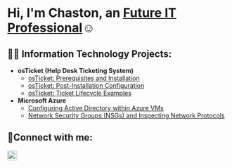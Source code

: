 <h1>Hi, I'm Chaston, an <a href="https://linkedin.com/in/">Future IT Professional</a>☺</h1>

<h2>👨‍💻 Information Technology Projects:</h2>

- <b>osTicket (Help Desk Ticketing System)</b>
  - [osTicket: Prerequisites and Installation](https://github.com/Chas101/osticket-prereqs)
  - [osTicket: Post-Installation Configuration](https://github.com/Chas101/post-install-config)
  - [osTicket: Ticket Lifecycle Examples](https://github.com/Chas101/ticket-lifecycle)
- <b>Microsoft Azure</b>
  - [Configuring Active Directory within Azure VMs](https://github.com/Chas101/configure-ad)
  - [Network Security Groups (NSGs) and Inspecting Network Protocols](https://github.com/Chas101/azure-network-protocols)

<h2>🤳Connect with me:</h2>

[<img align="left" alt="Josh | LinkedIn" width="22px" src="https://cdn.jsdelivr.net/npm/simple-icons@v3/icons/linkedin.svg" />][linkedin]


[linkedin]:https://www.linkedin.com/in/chaston-adger-8766522a3/ 
